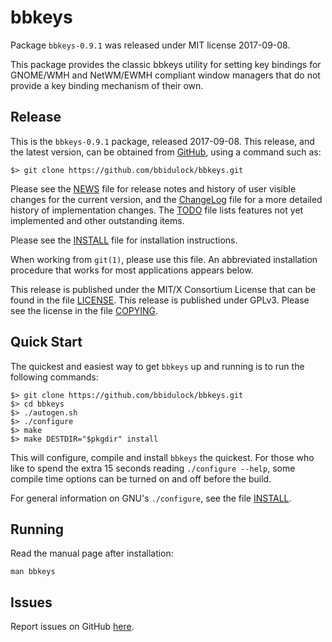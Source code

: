 [bbkeys -- read me first file.  2017-09-08]: #

bbkeys
===============

Package `bbkeys-0.9.1` was released under MIT license 2017-09-08.

This package provides the classic bbkeys utility for setting key
bindings for GNOME/WMH and NetWM/EWMH compliant window managers that
do not provide a key binding mechanism of their own.

Release
-------

This is the `bbkeys-0.9.1` package, released 2017-09-08.  This release, and
the latest version, can be obtained from [GitHub][1], using a command such as:

    $> git clone https://github.com/bbidulock/bbkeys.git

Please see the [NEWS][3] file for release notes and history of user visible
changes for the current version, and the [ChangeLog][4] file for a more
detailed history of implementation changes.  The [TODO][5] file lists features
not yet implemented and other outstanding items.

Please see the [INSTALL][7] file for installation instructions.

When working from `git(1)`, please use this file.  An abbreviated
installation procedure that works for most applications appears below.

This release is published under the MIT/X Consortium
License that can be found in the file [LICENSE][8].
This release is published under GPLv3.  Please see the license
in the file [COPYING][9].


Quick Start
-----------

The quickest and easiest way to get `bbkeys` up and running is to run the
following commands:

    $> git clone https://github.com/bbidulock/bbkeys.git
    $> cd bbkeys
    $> ./autogen.sh
    $> ./configure
    $> make
    $> make DESTDIR="$pkgdir" install

This will configure, compile and install `bbkeys` the quickest.  For those who
like to spend the extra 15 seconds reading `./configure --help`, some compile
time options can be turned on and off before the build.

For general information on GNU's `./configure`, see the file [INSTALL][7].


Running
-------

Read the manual page after installation:

    man bbkeys


Issues
------

Report issues on GitHub [here][2].



[1]: https://github.com/bbidulock/bbkeys
[2]: https://github.com/bbidulock/bbkeys/issues
[3]: https://github.com/bbidulock/bbkeys/blob/master/NEWS
[4]: https://github.com/bbidulock/bbkeys/blob/master/ChangeLog
[5]: https://github.com/bbidulock/bbkeys/blob/master/TODO
[6]: https://github.com/bbidulock/bbkeys/blob/master/COMPLIANCE
[7]: https://github.com/bbidulock/bbkeys/blob/master/INSTALL
[8]: https://github.com/bbidulock/bbkeys/blob/master/LICENSE
[9]: https://github.com/bbidulock/bbkeys/blob/master/COPYING

[ vim: set ft=markdown sw=4 tw=80 nocin nosi fo+=tcqlorn spell: ]: #
